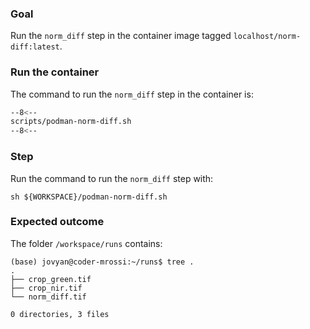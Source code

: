 ### Goal 

Run the `norm_diff` step in the container image tagged `localhost/norm-diff:latest`.

### Run the container

The command to run the `norm_diff` step in the container is:

```bash linenums="1" hl_lines="5-8 14 18-19"
--8<--
scripts/podman-norm-diff.sh
--8<--
```

### Step

Run the command to run the `norm_diff` step with:

```
sh ${WORKSPACE}/podman-norm-diff.sh
```

### Expected outcome

The folder `/workspace/runs` contains: 

```
(base) jovyan@coder-mrossi:~/runs$ tree .
.
├── crop_green.tif
├── crop_nir.tif
└── norm_diff.tif

0 directories, 3 files
```
